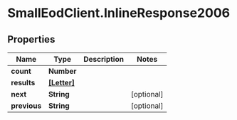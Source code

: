 # SmallEodClient.InlineResponse2006

## Properties

Name | Type | Description | Notes
------------ | ------------- | ------------- | -------------
**count** | **Number** |  | 
**results** | [**[Letter]**](Letter.md) |  | 
**next** | **String** |  | [optional] 
**previous** | **String** |  | [optional] 


